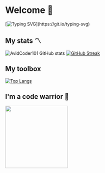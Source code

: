 # Welcome :wave:
[![Typing SVG](https://readme-typing-svg.herokuapp.com?font=Architects+Daughter&color=7AF79A&size=30&lines=Nice,+you+found+me...)](https://git.io/typing-svg)
## My stats :part_alternation_mark:
![AvidCoder101 GitHub stats](https://github-readme-stats.vercel.app/api?username=NooberCong&show_icons=true&theme=dark)
[![GitHub Streak](https://github-readme-streak-stats.herokuapp.com/?user=NooberCong&theme=dark)](https://git.io/streak-stats)
## My toolbox
[![Top Langs](https://github-readme-stats.vercel.app/api/top-langs/?username=NooberCong&layout=compact)](https://github.com/anuraghazra/github-readme-stats)
## I'm a code warrior :muscle:
<img src= "https://www.codewars.com/users/NooberCong/badges/micro" width= "200"/>
